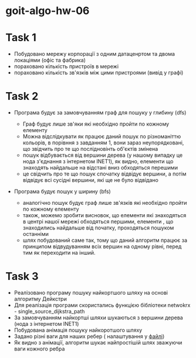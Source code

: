 # goit-algo-hw-06

# Task 1

- Побудовано мережу корпорації з одним датаценртом та двома локаціями (офіс та фабрика)
- пораховано кількість пристроїв в мережі
- пораховано кількість зв'язків між цими пристроями (вивід у графі)

# Task 2

- Програма будує за замовчуванням граф для пошуку у глибину (dfs)
    - Граф будує лише зв'яки які необхідно пройти по кожному елементу
    - Можна відслідкувати як працює даний пошук по різноманіттю кольорів, в порівння з завданням 1, вони зараз неупорядковані, що звідчить про те що послідновінть об'єктів змінена 
    - пошук відбувається від вершини дерева (у нашому випадку це нода з'єднання з інтернетом INET1), як видно, елементи що знаходять найдальше на відстані вниз обходяться перешими
    - це свідчить про те що пошук спочатку відвідує вершини, а потім відвідує всі сусідні вершини, які ще не було відвідано

- Програма будує пошук у ширину  (bfs)
  - аналогічно пошук будує граф  лише зв'язків які необхідно пройти по кожному елементу
  - також, можемо зробити висновок, що елементи які знаходятьcя в центрі нашої мережі обходяться першими, елементи , що знаходились найдальше від початку, проходяться пошуком останніми
  - шлях побудований саме так, тому що даний алгоритм працює за принципом відвудуванням всіх вершин на одному рівні, перед тим як переходити на інший.

# Task 3

- Реалізовано програму пошуку найкортшого шляху на основі алгоритму Дейкстри
- Для реалізація програми скористались функцією бібліотеки netwokrx  - single_source_dijkstra_path
- За замовчуванням найкортші шляхи шукаються з вершини дерева (нода з інтернетом INET1)
- Побудована анімація пошуку найкоротшого шляху
- Задано різні ваги для наших ребер ( налаштування у [файлі](hw_6_1.py))
- Як видно з анімації, алгоритм шукає найпростішій шлях зважуючи ваги кожного ребра